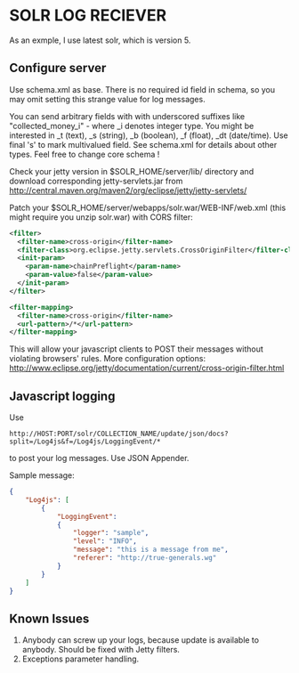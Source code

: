 SOLR LOG RECIEVER
=================

As an exmple, I use latest solr, which is version 5.

Configure server
----------------

Use schema.xml as base. There is no required id field in schema, so you may omit setting this strange value for log
messages.

You can send arbitrary fields with with underscored suffixes like "collected_money_i" - where _i denotes integer type.
You might be interested in _t (text), _s (string), _b (boolean), _f (float), _dt (date/time). Use final 's' to mark
multivalued field. See schema.xml for details about other types. Feel free to change core schema !

Check your jetty version in $SOLR_HOME/server/lib/ directory and download corresponding jetty-servlets.jar from
http://central.maven.org/maven2/org/eclipse/jetty/jetty-servlets/

Patch your $SOLR_HOME/server/webapps/solr.war/WEB-INF/web.xml (this might require you unzip solr.war) with CORS filter:

```xml
<filter>
  <filter-name>cross-origin</filter-name>
  <filter-class>org.eclipse.jetty.servlets.CrossOriginFilter</filter-class>
  <init-param>
    <param-name>chainPreflight</param-name>
    <param-value>false</param-value>
  </init-param>
</filter>

<filter-mapping>
  <filter-name>cross-origin</filter-name>
  <url-pattern>/*</url-pattern>
</filter-mapping>
```

This will allow your javascript clients to POST their messages without violating browsers' rules. More configuration
options: http://www.eclipse.org/jetty/documentation/current/cross-origin-filter.html

Javascript logging
------------------

Use

```
http://HOST:PORT/solr/COLLECTION_NAME/update/json/docs?split=/Log4js&f=/Log4js/LoggingEvent/*
```

to post your log messages. Use JSON Appender.

Sample message:

```json
{
	"Log4js": [
		{
			"LoggingEvent":
			{
				"logger": "sample",
				"level": "INFO",
				"message": "this is a message from me",
				"referer": "http://true-generals.wg"
			}
		}
	]
}
```

Known Issues
------------

1. Anybody can screw up your logs, because update is available to anybody. Should be fixed with Jetty filters.
2. Exceptions parameter handling.